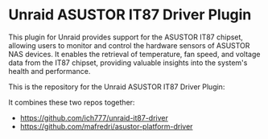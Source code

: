 # Unraid ASUSTOR IT87 Driver Plugin

This plugin for Unraid provides support for the ASUSTOR IT87 chipset, allowing users to monitor and control the hardware sensors of ASUSTOR NAS devices. It enables the retrieval of temperature, fan speed, and voltage data from the IT87 chipset, providing valuable insights into the system's health and performance.

This is the repository for the Unraid ASUSTOR IT87 Driver Plugin:

It combines these two repos together:
* https://github.com/ich777/unraid-it87-driver
* https://github.com/mafredri/asustor-platform-driver

